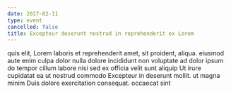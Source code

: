 ```yaml
---
date: 2017-02-11
type: event
cancelled: false
title: Excepteur deserunt nostrud in reprehenderit ex Lorem
---
```

quis elit, Lorem laboris et reprehenderit amet, sit proident, aliqua. eiusmod aute enim culpa dolor nulla dolore incididunt non voluptate ad dolor ipsum do tempor cillum labore nisi sed ex officia velit sunt aliquip Ut irure cupidatat ea ut nostrud commodo Excepteur in deserunt mollit. ut magna minim Duis dolore exercitation consequat. occaecat sint
